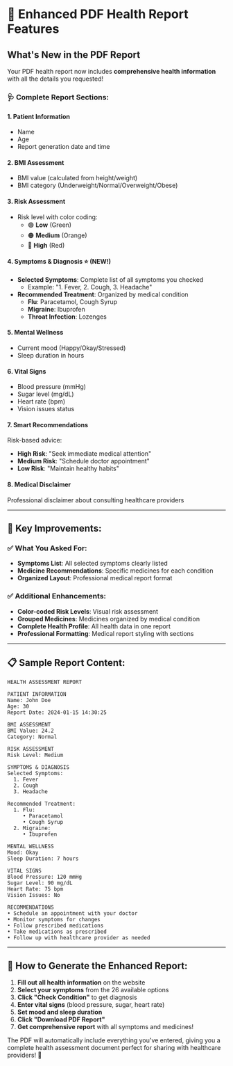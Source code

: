# 📄 Enhanced PDF Health Report Features

## What's New in the PDF Report

Your PDF health report now includes **comprehensive health information** with all the details you requested!

### 🩺 **Complete Report Sections:**

#### 1. **Patient Information**
- Name
- Age  
- Report generation date and time

#### 2. **BMI Assessment**
- BMI value (calculated from height/weight)
- BMI category (Underweight/Normal/Overweight/Obese)

#### 3. **Risk Assessment**  
- Risk level with color coding:
  - 🟢 **Low** (Green)
  - 🟠 **Medium** (Orange) 
  - 🔴 **High** (Red)

#### 4. **Symptoms & Diagnosis** ⭐ **(NEW!)**
- **Selected Symptoms**: Complete list of all symptoms you checked
  - Example: "1. Fever, 2. Cough, 3. Headache"
- **Recommended Treatment**: Organized by medical condition
  - **Flu**: Paracetamol, Cough Syrup
  - **Migraine**: Ibuprofen
  - **Throat Infection**: Lozenges

#### 5. **Mental Wellness**
- Current mood (Happy/Okay/Stressed)
- Sleep duration in hours

#### 6. **Vital Signs**
- Blood pressure (mmHg)
- Sugar level (mg/dL)  
- Heart rate (bpm)
- Vision issues status

#### 7. **Smart Recommendations**
Risk-based advice:
- **High Risk**: "Seek immediate medical attention"
- **Medium Risk**: "Schedule doctor appointment" 
- **Low Risk**: "Maintain healthy habits"

#### 8. **Medical Disclaimer**
Professional disclaimer about consulting healthcare providers

---

## 🎯 **Key Improvements:**

### ✅ **What You Asked For:**
- **Symptoms List**: All selected symptoms clearly listed
- **Medicine Recommendations**: Specific medicines for each condition
- **Organized Layout**: Professional medical report format

### ✅ **Additional Enhancements:**
- **Color-coded Risk Levels**: Visual risk assessment
- **Grouped Medicines**: Medicines organized by medical condition
- **Complete Health Profile**: All health data in one report
- **Professional Formatting**: Medical report styling with sections

---

## 📋 **Sample Report Content:**

```
HEALTH ASSESSMENT REPORT

PATIENT INFORMATION
Name: John Doe
Age: 30
Report Date: 2024-01-15 14:30:25

BMI ASSESSMENT  
BMI Value: 24.2
Category: Normal

RISK ASSESSMENT
Risk Level: Medium

SYMPTOMS & DIAGNOSIS
Selected Symptoms:
  1. Fever
  2. Cough  
  3. Headache

Recommended Treatment:
  1. Flu:
     • Paracetamol
     • Cough Syrup
  2. Migraine:
     • Ibuprofen

MENTAL WELLNESS
Mood: Okay
Sleep Duration: 7 hours

VITAL SIGNS
Blood Pressure: 120 mmHg
Sugar Level: 90 mg/dL
Heart Rate: 75 bpm
Vision Issues: No

RECOMMENDATIONS
• Schedule an appointment with your doctor
• Monitor symptoms for changes  
• Follow prescribed medications
• Take medications as prescribed
• Follow up with healthcare provider as needed
```

---

## 🚀 **How to Generate the Enhanced Report:**

1. **Fill out all health information** on the website
2. **Select your symptoms** from the 26 available options
3. **Click "Check Condition"** to get diagnosis
4. **Enter vital signs** (blood pressure, sugar, heart rate)
5. **Set mood and sleep duration**
6. **Click "Download PDF Report"**
7. **Get comprehensive report** with all symptoms and medicines!

The PDF will automatically include everything you've entered, giving you a complete health assessment document perfect for sharing with healthcare providers! 🏥